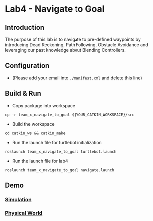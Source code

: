 # Lab4 - Navigate to Goal
## Introduction
The purpose of this lab is to navigate to pre-defined waypoints by introducing Dead Reckoning, Path Following, Obstacle Avoidance and leveraging our past knowledge about Blending Controllers. 

## Configuration
* (Please add your email into `./manifest.xml` and delete this line)


## Build & Run
* Copy package into workspace
```
cp -r team_x_navigate_to_goal ${YOUR_CATKIN_WORKSPACE}/src
```
* Build the workspace
```
cd catkin_ws && catkin_make
```
* Run the launch file for turtlebot initialization
```
roslaunch team_x_navigate_to_goal turtlebot.launch
```
* Run the launch file for lab4
```
roslaunch team_x_navigate_to_goal navigate.launch
```
## Demo
### [Simulation](https://youtu.be/aUl2uStMr-A)

### [Physical World](https://youtu.be/pzAxc8eWV7s)
